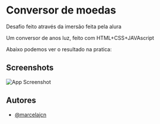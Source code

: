 
# Conversor de moedas

Desafio feito através da imersão feita pela alura

Um conversor de anos luz, feito com HTML+CSS+JAVAscript

Abaixo podemos ver o resultado na pratica:





## Screenshots

![App Screenshot](https://i.postimg.cc/Tf6Spg61/1111q.jpg)




## Autores

- [@marcelajcn](https://www.github.com/marcelajcn)

